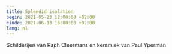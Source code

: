 ```yaml
---
title: Splendid isolation
begin: 2021-05-23 12:00:00 +02:00
einde: 2021-06-13 16:00:00 +02:00
lang: nl
---
```


Schilderijen van Raph Cleermans en keramiek van Paul Yperman
